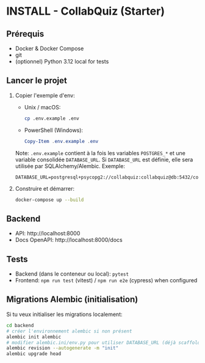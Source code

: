 # INSTALL - CollabQuiz (Starter)

## Prérequis
- Docker & Docker Compose
- git
- (optionnel) Python 3.12 local for tests

## Lancer le projet
1. Copier l'exemple d'env:
    - Unix / macOS:
       ```bash
       cp .env.example .env
       ```
    - PowerShell (Windows):
       ```powershell
       Copy-Item .env.example .env
       ```

    Note: `.env.example` contient à la fois les variables `POSTGRES_*` et une variable consolidée `DATABASE_URL`.
    Si `DATABASE_URL` est définie, elle sera utilisée par SQLAlchemy/Alembic. Exemple:
    ```text
    DATABASE_URL=postgresql+psycopg2://collabquiz:collabquiz@db:5432/collabquiz
    ```
2. Construire et démarrer:
   ```bash
   docker-compose up --build
   ```

## Backend
- API: http://localhost:8000
- Docs OpenAPI: http://localhost:8000/docs

## Tests
- Backend (dans le conteneur ou local): `pytest`
- Frontend: `npm run test` (vitest) / `npm run e2e` (cypress) when configured

## Migrations Alembic (initialisation)

Si tu veux initialiser les migrations localement:

```bash
cd backend
# créer l'environnement alembic si non présent
alembic init alembic
# modifier alembic.ini/env.py pour utiliser DATABASE_URL (déjà scaffoldé dans le repo)
alembic revision --autogenerate -m "init"
alembic upgrade head
```

